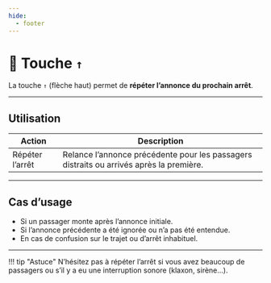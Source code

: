 ```yaml
---
hide:
  - footer
---
```


# 🔘 Touche `↑`

La touche `↑` (flèche haut) permet de **répéter l’annonce du prochain arrêt**.

---

## Utilisation

| Action              | Description                                                           |
|---------------------|-----------------------------------------------------------------------|
| Répéter l’arrêt      | Relance l’annonce précédente pour les passagers distraits ou arrivés après la première. |

---

## Cas d’usage

- Si un passager monte après l’annonce initiale.
- Si l’annonce précédente a été ignorée ou n’a pas été entendue.
- En cas de confusion sur le trajet ou d’arrêt inhabituel.

---

!!! tip "Astuce"
    N’hésitez pas à répéter l’arrêt si vous avez beaucoup de passagers ou s’il y a eu une interruption sonore (klaxon, sirène...).
